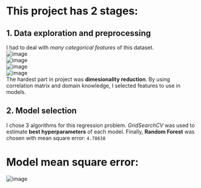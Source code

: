 # This project has 2 stages:
## 1. Data exploration and preprocessing
I had to deal with *many categorical features* of this dataset.</br>
![image](https://github.com/DuyAccel/Into_Machine_Learning_SGU/assets/84909478/a9b1a0f4-e01a-42a5-81d3-e98633a1f3e8)</br>
![image](https://github.com/DuyAccel/Into_Machine_Learning_SGU/assets/84909478/71c1ed54-5c11-47e9-97be-e594ed373e6e)</br>
![image](https://github.com/DuyAccel/Into_Machine_Learning_SGU/assets/84909478/2eb6b21b-f8b2-4b66-8174-64bd12eaf8ba)</br>
![image](https://github.com/DuyAccel/Into_Machine_Learning_SGU/assets/84909478/c105dc0f-2954-46e8-8233-9610daed1333)</br>
The hardest part in project was **dimesionality reduction**. By using correlation matrix and domain knowledge, I selected features to use in models.
## 2. Model selection
I chose 3 algorithms for this regression problem. *GridSearchCV* was used to estimate **best hyperparameters** of each model.
Finally, **Random Forest** was chosen with mean square error: `4.78638`
# Model mean square error:
![image](https://github.com/DuyAccel/Into_Machine_Learning_SGU/assets/84909478/944a2b35-35ec-45eb-8433-667159842ff0)
